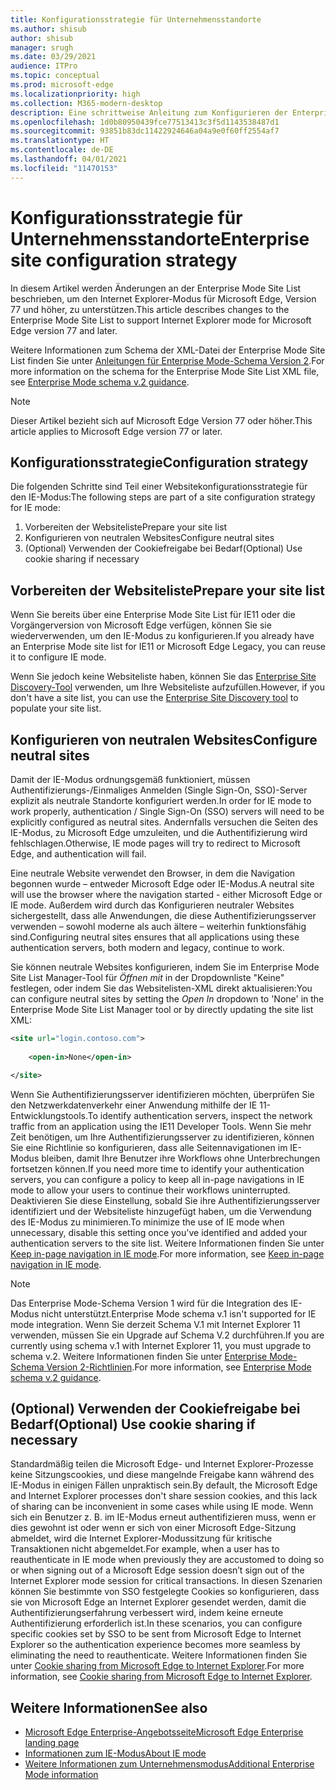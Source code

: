 ```yaml
---
title: Konfigurationsstrategie für Unternehmensstandorte
ms.author: shisub
author: shisub
manager: srugh
ms.date: 03/29/2021
audience: ITPro
ms.topic: conceptual
ms.prod: microsoft-edge
ms.localizationpriority: high
ms.collection: M365-modern-desktop
description: Eine schrittweise Anleitung zum Konfigurieren der Enterprise Mode Site List für den Internet Explorer-Modus.
ms.openlocfilehash: 1d0b80950439fce77513413c3f5d1143538487d1
ms.sourcegitcommit: 93851b83dc11422924646a04a9e0f60ff2554af7
ms.translationtype: HT
ms.contentlocale: de-DE
ms.lasthandoff: 04/01/2021
ms.locfileid: "11470153"
---
```

# <a name="enterprise-site-configuration-strategy"></a><span data-ttu-id="012ba-103">Konfigurationsstrategie für Unternehmensstandorte</span><span class="sxs-lookup"><span data-stu-id="012ba-103">Enterprise site configuration strategy</span></span>

<span data-ttu-id="012ba-104">In diesem Artikel werden Änderungen an der Enterprise Mode Site List beschrieben, um den Internet Explorer-Modus für Microsoft Edge, Version 77 und höher, zu unterstützen.</span><span class="sxs-lookup"><span data-stu-id="012ba-104">This article describes changes to the Enterprise Mode Site List to support Internet Explorer mode for Microsoft Edge version 77 and later.</span></span>

<span data-ttu-id="012ba-105">Weitere Informationen zum Schema der XML-Datei der Enterprise Mode Site List finden Sie unter [Anleitungen für Enterprise Mode-Schema Version 2](/internet-explorer/ie11-deploy-guide/enterprise-mode-schema-version-2-guidance).</span><span class="sxs-lookup"><span data-stu-id="012ba-105">For more information on the schema for the Enterprise Mode Site List XML file, see [Enterprise Mode schema v.2 guidance](/internet-explorer/ie11-deploy-guide/enterprise-mode-schema-version-2-guidance).</span></span>

> [!NOTE]
> <span data-ttu-id="012ba-106">Dieser Artikel bezieht sich auf Microsoft Edge Version 77 oder höher.</span><span class="sxs-lookup"><span data-stu-id="012ba-106">This article applies to Microsoft Edge version 77 or later.</span></span>
<!--
## Updated schema elements

The following table describes the \<open-in app\> element added to the v.2 of the Enterprise Mode schema:

| **Element** | **Description** |
| --- | --- |
| \<open-in app="**true**"\> | A child element that controls what browser is used for sites. This element is required for sites that need to **open in IE11**.|

**Example:**

``` xml
<site url="contoso.com">

  <open-in app="true">IE11</open-in>

</site>
```

The following table shows the possible values of the \<open-in\> element:

| **Value** | **Description** |
| --- | --- |
| **\<open-in\>IE11\</open-in\>** | Opens the site in IE mode or a full IE11 window. To enable IE mode, see [Configure IE mode policies](./edge-ie-mode-policies.md)|
| **\<open-in app="**true**"\>IE11\</open-in\>** | Opens the site in a full IE11 window |
| **\<open-in\>MSEdge\</open-in\>** | Opens the site in Microsoft Edge |
| **\<open-in\>None or not specified\</open-in\>** | Opens the site in the default browser or in the browser where the user navigated to the site. |
|**\<open-in\>Configurable\</open-in\>** | Allows the site to participate in IE mode engine determination. To learn more, see [Learn about Configurable sites in IE mode](edge-learnmore-configurable-sites-ie-mode.md).  |

>[!NOTE]
> The attribute app=**"true"** is only recognized when associated to _'open-in' IE11_. Adding it to the other 'open-in' elements won't change browser behavior.   -->

## <a name="configuration-strategy"></a><span data-ttu-id="012ba-107">Konfigurationsstrategie</span><span class="sxs-lookup"><span data-stu-id="012ba-107">Configuration strategy</span></span>

<span data-ttu-id="012ba-108">Die folgenden Schritte sind Teil einer Websitekonfigurationsstrategie für den IE-Modus:</span><span class="sxs-lookup"><span data-stu-id="012ba-108">The following steps are part of a site configuration strategy for IE mode:</span></span>
1. <span data-ttu-id="012ba-109">Vorbereiten der Websiteliste</span><span class="sxs-lookup"><span data-stu-id="012ba-109">Prepare your site list</span></span>
2. <span data-ttu-id="012ba-110">Konfigurieren von neutralen Websites</span><span class="sxs-lookup"><span data-stu-id="012ba-110">Configure neutral sites</span></span>
3. <span data-ttu-id="012ba-111">(Optional) Verwenden der Cookiefreigabe bei Bedarf</span><span class="sxs-lookup"><span data-stu-id="012ba-111">(Optional) Use cookie sharing if necessary</span></span>

<!--
Step 1.  – if you don’t have one use Site Discovery Step-by-Step
Step 2 – Neutral sites + sticky mode
        Use more examples and explain sticky mode better
Step 3 – If that doesn’t cover your needs, then use Cookie sharing -->

## <a name="prepare-your-site-list"></a><span data-ttu-id="012ba-112">Vorbereiten der Websiteliste</span><span class="sxs-lookup"><span data-stu-id="012ba-112">Prepare your site list</span></span>

<span data-ttu-id="012ba-113">Wenn Sie bereits über eine Enterprise Mode Site List für IE11 oder die Vorgängerversion von Microsoft Edge verfügen, können Sie sie wiederverwenden, um den IE-Modus zu konfigurieren.</span><span class="sxs-lookup"><span data-stu-id="012ba-113">If you already have an Enterprise Mode site list for IE11 or Microsoft Edge Legacy, you can reuse it to configure IE mode.</span></span>

<span data-ttu-id="012ba-114">Wenn Sie jedoch keine Websiteliste haben, können Sie das [Enterprise Site Discovery-Tool](https://docs.microsoft.com/deployedge/edge-ie-mode-site-discovery) verwenden, um Ihre Websiteliste aufzufüllen.</span><span class="sxs-lookup"><span data-stu-id="012ba-114">However, if you don't have a site list, you can use the [Enterprise Site Discovery tool](https://docs.microsoft.com/deployedge/edge-ie-mode-site-discovery) to populate your site list.</span></span>

## <a name="configure-neutral-sites"></a><span data-ttu-id="012ba-115">Konfigurieren von neutralen Websites</span><span class="sxs-lookup"><span data-stu-id="012ba-115">Configure neutral sites</span></span>

<span data-ttu-id="012ba-116">Damit der IE-Modus ordnungsgemäß funktioniert, müssen Authentifizierungs-/Einmaliges Anmelden (Single Sign-On, SSO)-Server explizit als neutrale Standorte konfiguriert werden.</span><span class="sxs-lookup"><span data-stu-id="012ba-116">In order for IE mode to work properly, authentication / Single Sign-On (SSO) servers will need to be explicitly configured as neutral sites.</span></span> <span data-ttu-id="012ba-117">Andernfalls versuchen die Seiten des IE-Modus, zu Microsoft Edge umzuleiten, und die Authentifizierung wird fehlschlagen.</span><span class="sxs-lookup"><span data-stu-id="012ba-117">Otherwise, IE mode pages will try to redirect to Microsoft Edge, and authentication will fail.</span></span>

<span data-ttu-id="012ba-118">Eine neutrale Website verwendet den Browser, in dem die Navigation begonnen wurde – entweder Microsoft Edge oder IE-Modus.</span><span class="sxs-lookup"><span data-stu-id="012ba-118">A neutral site will use the browser where the navigation started - either Microsoft Edge or IE mode.</span></span> <span data-ttu-id="012ba-119">Außerdem wird durch das Konfigurieren neutraler Websites sichergestellt, dass alle Anwendungen, die diese Authentifizierungsserver verwenden – sowohl moderne als auch ältere – weiterhin funktionsfähig sind.</span><span class="sxs-lookup"><span data-stu-id="012ba-119">Configuring neutral sites ensures that all applications using these authentication servers, both modern and legacy, continue to work.</span></span>

<span data-ttu-id="012ba-120">Sie können neutrale Websites konfigurieren, indem Sie im Enterprise Mode Site List Manager-Tool für *Öffnen mit* in der Dropdownliste "Keine" festlegen, oder indem Sie das Websitelisten-XML direkt aktualisieren:</span><span class="sxs-lookup"><span data-stu-id="012ba-120">You can configure neutral sites by setting the *Open In* dropdown to 'None' in the Enterprise Mode Site List Manager tool or by directly updating the site list XML:</span></span>

``` xml
<site url="login.contoso.com">
   
    <open-in>None</open-in>

</site>
```

<span data-ttu-id="012ba-121">Wenn Sie Authentifizierungsserver identifizieren möchten, überprüfen Sie den Netzwerkdatenverkehr einer Anwendung mithilfe der IE 11-Entwicklungstools.</span><span class="sxs-lookup"><span data-stu-id="012ba-121">To identify authentication servers, inspect the network traffic from an application using the IE11 Developer Tools.</span></span> <span data-ttu-id="012ba-122">Wenn Sie mehr Zeit benötigen, um Ihre Authentifizierungsserver zu identifizieren, können Sie eine Richtlinie so konfigurieren, dass alle Seitennavigationen im IE-Modus bleiben, damit Ihre Benutzer ihre Workflows ohne Unterbrechungen fortsetzen können.</span><span class="sxs-lookup"><span data-stu-id="012ba-122">If you need more time to identify your authentication servers, you can configure a policy to keep all in-page navigations in IE mode to allow your users to continue their workflows uninterrupted.</span></span> <span data-ttu-id="012ba-123">Deaktivieren Sie diese Einstellung, sobald Sie ihre Authentifizierungsserver identifiziert und der Websiteliste hinzugefügt haben, um die Verwendung des IE-Modus zu minimieren.</span><span class="sxs-lookup"><span data-stu-id="012ba-123">To minimize the use of IE mode when unnecessary, disable this setting once you've identified and added your authentication servers to the site list.</span></span> <span data-ttu-id="012ba-124">Weitere Informationen finden Sie unter [Keep in-page navigation in IE mode](https://docs.microsoft.com/deployedge/edge-learnmore-inpage-nav).</span><span class="sxs-lookup"><span data-stu-id="012ba-124">For more information, see [Keep in-page navigation in IE mode](https://docs.microsoft.com/deployedge/edge-learnmore-inpage-nav).</span></span>

>[!NOTE]
   ><span data-ttu-id="012ba-125">Das Enterprise Mode-Schema Version 1 wird für die Integration des IE-Modus nicht unterstützt.</span><span class="sxs-lookup"><span data-stu-id="012ba-125">Enterprise Mode schema v.1 isn't supported for IE mode integration.</span></span> <span data-ttu-id="012ba-126">Wenn Sie derzeit Schema V.1 mit Internet Explorer 11 verwenden, müssen Sie ein Upgrade auf Schema V.2 durchführen.</span><span class="sxs-lookup"><span data-stu-id="012ba-126">If you are currently using schema v.1 with Internet Explorer 11, you must upgrade to schema v.2.</span></span> <span data-ttu-id="012ba-127">Weitere Informationen finden Sie unter [Enterprise Mode-Schema Version 2-Richtlinien](/internet-explorer/ie11-deploy-guide/enterprise-mode-schema-version-2-guidance).</span><span class="sxs-lookup"><span data-stu-id="012ba-127">For more information, see [Enterprise Mode schema v.2 guidance](/internet-explorer/ie11-deploy-guide/enterprise-mode-schema-version-2-guidance).</span></span>

## <a name="optional-use-cookie-sharing-if-necessary"></a><span data-ttu-id="012ba-128">(Optional) Verwenden der Cookiefreigabe bei Bedarf</span><span class="sxs-lookup"><span data-stu-id="012ba-128">(Optional) Use cookie sharing if necessary</span></span>

<span data-ttu-id="012ba-129">Standardmäßig teilen die Microsoft Edge- und Internet Explorer-Prozesse keine Sitzungscookies, und diese mangelnde Freigabe kann während des IE-Modus in einigen Fällen unpraktisch sein.</span><span class="sxs-lookup"><span data-stu-id="012ba-129">By default, the Microsoft Edge and Internet Explorer processes don't share session cookies, and this lack of sharing can be inconvenient in some cases while using IE mode.</span></span> <span data-ttu-id="012ba-130">Wenn sich ein Benutzer z. B. im IE-Modus erneut authentifizieren muss, wenn er dies gewohnt ist oder wenn er sich von einer Microsoft Edge-Sitzung abmeldet, wird die Internet Explorer-Modussitzung für kritische Transaktionen nicht abgemeldet.</span><span class="sxs-lookup"><span data-stu-id="012ba-130">For example, when a user has to reauthenticate in IE mode when previously they are accustomed to doing so or when signing out of a Microsoft Edge session doesn’t sign out of the Internet Explorer mode session for critical transactions.</span></span> <span data-ttu-id="012ba-131">In diesen Szenarien können Sie bestimmte von SSO festgelegte Cookies so konfigurieren, dass sie von Microsoft Edge an Internet Explorer gesendet werden, damit die Authentifizierungserfahrung verbessert wird, indem keine erneute Authentifizierung erforderlich ist.</span><span class="sxs-lookup"><span data-stu-id="012ba-131">In these scenarios, you can configure specific cookies set by SSO to be sent from Microsoft Edge to Internet Explorer so the authentication experience becomes more seamless by eliminating the need to reauthenticate.</span></span> <span data-ttu-id="012ba-132">Weitere Informationen finden Sie unter [Cookie sharing from Microsoft Edge to Internet Explorer](https://docs.microsoft.com/deployedge/edge-ie-mode-add-guidance-cookieshare).</span><span class="sxs-lookup"><span data-stu-id="012ba-132">For more information, see [Cookie sharing from Microsoft Edge to Internet Explorer](https://docs.microsoft.com/deployedge/edge-ie-mode-add-guidance-cookieshare).</span></span>

## <a name="see-also"></a><span data-ttu-id="012ba-133">Weitere Informationen</span><span class="sxs-lookup"><span data-stu-id="012ba-133">See also</span></span>

- [<span data-ttu-id="012ba-134">Microsoft Edge Enterprise-Angebotsseite</span><span class="sxs-lookup"><span data-stu-id="012ba-134">Microsoft Edge Enterprise landing page</span></span>](https://aka.ms/EdgeEnterprise)
- [<span data-ttu-id="012ba-135">Informationen zum IE-Modus</span><span class="sxs-lookup"><span data-stu-id="012ba-135">About IE mode</span></span>](./edge-ie-mode.md)
- [<span data-ttu-id="012ba-136">Weitere Informationen zum Unternehmensmodus</span><span class="sxs-lookup"><span data-stu-id="012ba-136">Additional Enterprise Mode information</span></span>](/internet-explorer/ie11-deploy-guide/enterprise-mode-overview-for-ie11)
